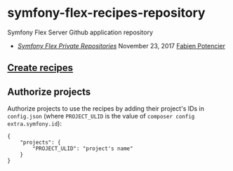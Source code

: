 # symfony-flex-recipes-repository
Symfony Flex Server Github application repository

* *[Symfony Flex Private Repositories](http://fabien.potencier.org/symfony4-flex-private-repositories.html)* November 23, 2017 [Fabien Potencier](http://fabien.potencier.org/)

## [Create recipes](https://github.com/symfony/recipes)

## Authorize projects
Authorize projects to use the recipes by adding their project's IDs in  `config.json` (where `PROJECT_ULID` is the value of `composer config extra.symfony.id`):
```
{
    "projects": {
        "PROJECT_ULID": "project's name"
    }
}
```
